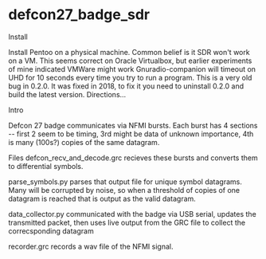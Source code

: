 # defcon27_badge_sdr

Install

Install Pentoo on a physical machine. Common belief is it SDR won't work on a VM. This seems correct on Oracle Virtualbox, but earlier experiments of mine indicated VMWare might work
Gnuradio-companion will timeout on UHD for 10 seconds every time you try to run a program. This is a very old bug in 0.2.0. It was fixed in 2018, to fix it you need to uninstall 0.2.0 and build the latest version. Directions...

Intro

Defcon 27 badge communicates via NFMI bursts. Each burst has 4 sections -- first 2 seem to be timing, 3rd might be data of unknown importance, 4th is many (100s?) copies of the same datagram.

Files
defcon_recv_and_decode.grc recieves these bursts and converts them to differential symbols.

parse_symbols.py parses that output file for unique symbol datagrams. Many will be corrupted by noise, so when a threshold of copies of one datagram is reached that is output as the valid datagram.

data_collector.py communicated with the badge via USB serial, updates the transmitted packet, then uses live output from the GRC file to collect the correcsponding datagram

recorder.grc records a wav file of the NFMI signal.
